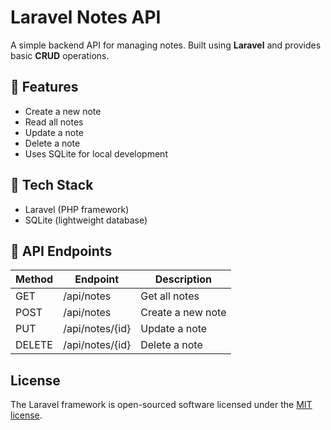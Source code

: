 # Laravel Notes API

A simple backend API for managing notes. Built using **Laravel** and provides basic **CRUD** operations.

## 🚀 Features

- Create a new note
- Read all notes
- Update a note
- Delete a note
- Uses SQLite for local development

## 🧱 Tech Stack

- Laravel (PHP framework)
- SQLite (lightweight database)

## 📁 API Endpoints

| Method | Endpoint            | Description          |
|--------|---------------------|----------------------|
| GET    | /api/notes          | Get all notes        |
| POST   | /api/notes          | Create a new note    |
| PUT    | /api/notes/{id}     | Update a note        |
| DELETE | /api/notes/{id}     | Delete a note        |




## License

The Laravel framework is open-sourced software licensed under the [MIT license](https://opensource.org/licenses/MIT).
